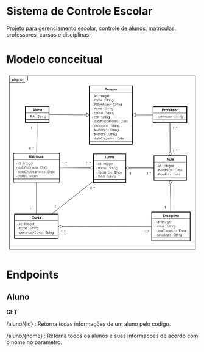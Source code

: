 ﻿# Sistema de Controle Escolar
Projeto para gerenciamento escolar, controle de alunos, matriculas, professores, cursos e disciplinas.
# Modelo conceitual

![alt text](https://github.com/erickluz/escolar/blob/master/src/main/resources/diagram/Diagramaescolar.png)

# Endpoints

## Aluno 

**GET**

/aluno/{id} : Retorna todas informações de um aluno pelo codigo.

/aluno/{nome} : Retorna todos os alunos e suas informacoes de acordo com o nome no parametro.





